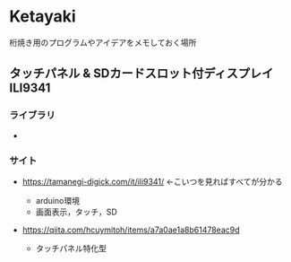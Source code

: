 # Ketayaki
桁焼き用のプログラムやアイデアをメモしておく場所


## タッチパネル & SDカードスロット付ディスプレイ　ILI9341
### ライブラリ
- 


### サイト
- https://tamanegi-digick.com/it/ili9341/ ←こいつを見ればすべてが分かる
  - arduino環境
  - 画面表示，タッチ，SD  

- https://qiita.com/hcuymitoh/items/a7a0ae1a8b61478eac9d
  - タッチパネル特化型
